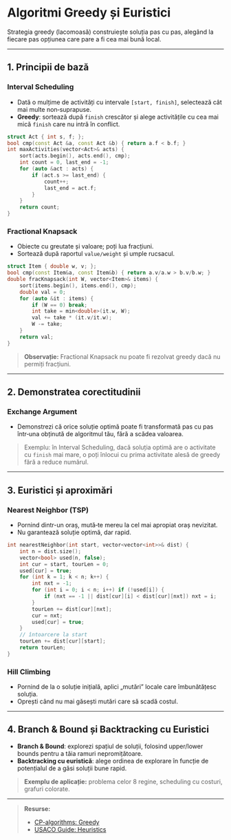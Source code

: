 # Algoritmi Greedy și Euristici

Strategia greedy (lacomoasă) construiește soluția pas cu pas, alegând la fiecare pas opțiunea care pare a fi cea mai bună local.

---

## 1. Principii de bază

### Interval Scheduling

* Dată o mulțime de activități cu intervale `[start, finish]`, selectează cât mai multe non‑suprapuse.
* **Greedy**: sortează după `finish` crescător și alege activitățile cu cea mai mică `finish` care nu intră în conflict.

```cpp
struct Act { int s, f; };
bool cmp(const Act &a, const Act &b) { return a.f < b.f; }
int maxActivities(vector<Act>& acts) {
    sort(acts.begin(), acts.end(), cmp);
    int count = 0, last_end = -1;
    for (auto &act : acts) {
        if (act.s >= last_end) {
            count++;
            last_end = act.f;
        }
    }
    return count;
}
```

### Fractional Knapsack

* Obiecte cu greutate și valoare; poți lua fracțiuni.
* Sortează după raportul `value/weight` și umple rucsacul.

```cpp
struct Item { double w, v; };
bool cmp(const Item&a, const Item&b) { return a.v/a.w > b.v/b.w; }
double fracKnapsack(int W, vector<Item>& items) {
    sort(items.begin(), items.end(), cmp);
    double val = 0;
    for (auto &it : items) {
        if (W == 0) break;
        int take = min<double>(it.w, W);
        val += take * (it.v/it.w);
        W -= take;
    }
    return val;
}
```

> **Observație:** Fractional Knapsack nu poate fi rezolvat greedy dacă nu permiți fracțiuni.

---

## 2. Demonstratea corectitudinii

### Exchange Argument

* Demonstrezi că orice soluție optimă poate fi transformată pas cu pas într‑una obținută de algoritmul tău, fără a scădea valoarea.

> Exemplu: în Interval Scheduling, dacă soluția optimă are o activitate cu `finish` mai mare, o poți înlocui cu prima activitate alesă de greedy fără a reduce numărul.

---

## 3. Euristici și aproximări

### Nearest Neighbor (TSP)

* Pornind dintr-un oraș, mută‑te mereu la cel mai apropiat oraș nevizitat.
* Nu garantează soluție optimă, dar rapid.

```cpp
int nearestNeighbor(int start, vector<vector<int>>& dist) {
    int n = dist.size();
    vector<bool> used(n, false);
    int cur = start, tourLen = 0;
    used[cur] = true;
    for (int k = 1; k < n; k++) {
        int nxt = -1;
        for (int i = 0; i < n; i++) if (!used[i]) {
            if (nxt == -1 || dist[cur][i] < dist[cur][nxt]) nxt = i;
        }
        tourLen += dist[cur][nxt];
        cur = nxt;
        used[cur] = true;
    }
    // întoarcere la start
    tourLen += dist[cur][start];
    return tourLen;
}
```

### Hill Climbing

* Pornind de la o soluție inițială, aplici „mutări” locale care îmbunătățesc soluția.
* Oprești când nu mai găsești mutări care să scadă costul.

---

## 4. Branch & Bound și Backtracking cu Euristici

* **Branch & Bound**: explorezi spațiul de soluții, folosind upper/lower bounds pentru a tăia ramuri nepromițătoare.
* **Backtracking cu euristică**: alege ordinea de explorare în funcție de potențialul de a găsi soluții bune rapid.

> **Exemplu de aplicație:** problema celor 8 regine, scheduling cu costuri, grafuri colorate.

---

> **Resurse:**
>
> * [CP-algorithms: Greedy](https://cp-algorithms.com/greedy/)
> * [USACO Guide: Heuristics](https://usaco.guide/heuristics)